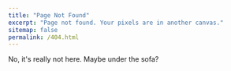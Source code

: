```yaml
---
title: "Page Not Found"
excerpt: "Page not found. Your pixels are in another canvas."
sitemap: false
permalink: /404.html
---
```


No, it's really not here. Maybe under the sofa?

<script>
  var GOOG_FIXURL_LANG = 'en';
  var GOOG_FIXURL_SITE = '{{ site.url }}'
</script>
<script src="https://linkhelp.clients.google.com/tbproxy/lh/wm/fixurl.js">
</script>
